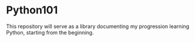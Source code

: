 # Python101
This repository will serve as a library documenting my progression learning Python, starting from the beginning.
